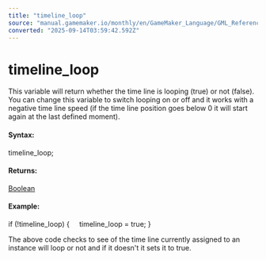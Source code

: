 ```yaml
---
title: "timeline_loop"
source: "manual.gamemaker.io/monthly/en/GameMaker_Language/GML_Reference/Asset_Management/Timelines/timeline_loop.htm"
converted: "2025-09-14T03:59:42.592Z"
---
```


# timeline\_loop

This variable will return whether the time line is looping (true) or not (false). You can change this variable to switch looping on or off and it works with a negative time line speed (if the time line position goes below 0 it will start again at the last defined moment).

#### Syntax:

timeline\_loop;

#### Returns:

[Boolean](../../../GML_Overview/Data_Types.md)

#### Example:

if (!timeline\_loop)
{
    timeline\_loop = true;
}

The above code checks to see of the time line currently assigned to an instance will loop or not and if it doesn't it sets it to true.